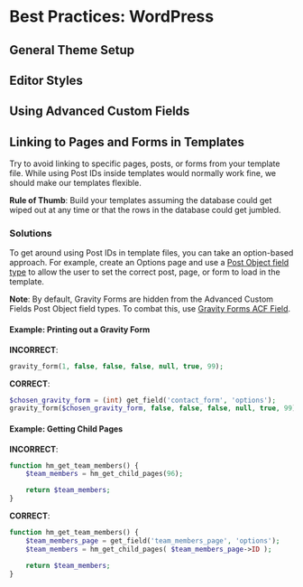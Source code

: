 # Best Practices: WordPress

## General Theme Setup
## Editor Styles
## Using Advanced Custom Fields
## Linking to Pages and Forms in Templates
Try to avoid linking to specific pages, posts, or forms from your template file. While using Post IDs inside templates would normally work fine, we should make our templates flexible.

__Rule of Thumb__: Build your templates assuming the database could get wiped out at any time or that the rows in the database could get jumbled.

### Solutions
To get around using Post IDs in template files, you can take an option-based approach. For example, create an Options page and use a [Post Object field type](http://www.advancedcustomfields.com/resources/post-object/) to allow the user to set the correct post, page, or form to load in the template.

__Note__: By default, Gravity Forms are hidden from the Advanced Custom Fields Post Object field types. To combat this, use [Gravity Forms ACF Field](https://github.com/stormuk/Gravity-Forms-ACF-Field).

#### Example: Printing out a Gravity Form

__INCORRECT__:

```php
gravity_form(1, false, false, false, null, true, 99);
```

__CORRECT__:

```php
$chosen_gravity_form = (int) get_field('contact_form', 'options');
gravity_form($chosen_gravity_form, false, false, false, null, true, 99); ?>
```

#### Example: Getting Child Pages

__INCORRECT__:

```php
function hm_get_team_members() {
    $team_members = hm_get_child_pages(96);

    return $team_members;
}
```

__CORRECT__:

```php
function hm_get_team_members() {
    $team_members_page = get_field('team_members_page', 'options');
    $team_members = hm_get_child_pages( $team_members_page->ID );

    return $team_members;
}
```
